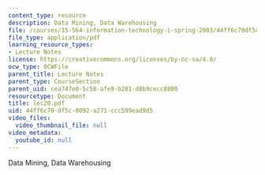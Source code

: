 ```yaml
---
content_type: resource
description: Data Mining, Data Warehousing
file: /courses/15-564-information-technology-i-spring-2003/44ff6c70df5c0092a271ccc599ead9d5_lec20.pdf
file_type: application/pdf
learning_resource_types:
- Lecture Notes
license: https://creativecommons.org/licenses/by-nc-sa/4.0/
ocw_type: OCWFile
parent_title: Lecture Notes
parent_type: CourseSection
parent_uid: cea747e0-5c58-afe9-b281-d8b9cecc8800
resourcetype: Document
title: lec20.pdf
uid: 44ff6c70-df5c-0092-a271-ccc599ead9d5
video_files:
  video_thumbnail_file: null
video_metadata:
  youtube_id: null
---
```

Data Mining, Data Warehousing